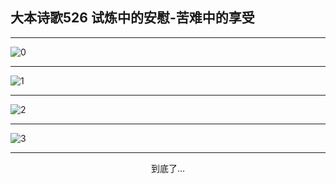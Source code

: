 
## 大本诗歌526 试炼中的安慰-苦难中的享受
        
<div id="aplayer0"></div>

---

<img alt="0" data-original="/data/d0526/0.png">

---

<img alt="1" data-original="/data/d0526/1.png">

---

<img alt="2" data-original="/data/d0526/2.png">

---

<img alt="3" data-original="/data/d0526/3.png">

---

<p style="text-align: center">到底了...</p>

<script src="/js/dist-view.js"></script>

<script>
MAIN.id = 'd0526';
        
const ap0 = new APlayer({
    container: document.getElementById('aplayer0'),
    volume: 1,
    loop: 'none',
    preload: 'none',
    audio: [{
        name: '大本诗歌526.mp3',
        artist: '大本诗歌',
        url: 'https://res.wx.qq.com/voice/getvoice?mediaid=MzI0NTk3MDM5M18yMjQ3NDk0MDg5',
        cover: '/favicon'
    }]
});
</script>
